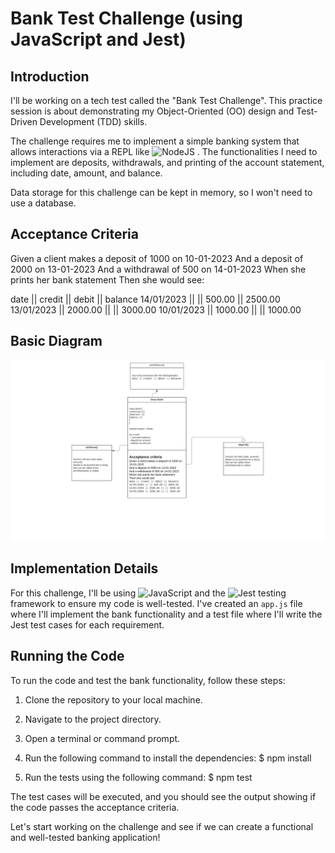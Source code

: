 # Bank Test Challenge (using JavaScript and Jest)

## Introduction

I'll be working on a tech test called the "Bank Test Challenge". This practice session is about demonstrating my Object-Oriented (OO) design and Test-Driven Development (TDD) skills.

The challenge requires me to implement a simple banking system that allows interactions via a REPL like ![NodeJS](https://img.shields.io/badge/node.js-6DA55F?style=for-the-badge&logo=node.js&logoColor=white) . The functionalities I need to implement are deposits, withdrawals, and printing of the account statement, including date, amount, and balance.

Data storage for this challenge can be kept in memory, so I won't need to use a database.

## Acceptance Criteria

Given a client makes a deposit of 1000 on 10-01-2023
And a deposit of 2000 on 13-01-2023
And a withdrawal of 500 on 14-01-2023
When she prints her bank statement
Then she would see:

date || credit || debit || balance
14/01/2023 || || 500.00 || 2500.00
13/01/2023 || 2000.00 || || 3000.00
10/01/2023 || 1000.00 || || 1000.00

## Basic Diagram
![Alt text](image.png)


## Implementation Details

For this challenge, I'll be using ![JavaScript](https://img.shields.io/badge/javascript-%23323330.svg?style=for-the-badge&logo=javascript&logoColor=%23F7DF1E) and the ![Jest](https://img.shields.io/badge/jest-%23C21325.svg?style=for-the-badge&logo=jest&logoColor=white) testing framework to ensure my code is well-tested. I've created an `app.js` file where I'll implement the bank functionality and a test file where I'll write the Jest test cases for each requirement.


## Running the Code

To run the code and test the bank functionality, follow these steps:

1. Clone the repository to your local machine.
2. Navigate to the project directory.
3. Open a terminal or command prompt.
4. Run the following command to install the dependencies:
$ npm install

5. Run the tests using the following command:
$ npm test

The test cases will be executed, and you should see the output showing if the code passes the acceptance criteria.

Let's start working on the challenge and see if we can create a functional and well-tested banking application!





